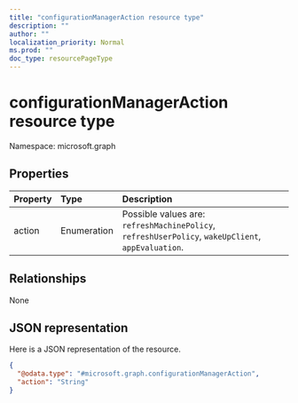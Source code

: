```yaml
---
title: "configurationManagerAction resource type"
description: ""
author: ""
localization_priority: Normal
ms.prod: ""
doc_type: resourcePageType
---
```


# configurationManagerAction resource type


Namespace: microsoft.graph



## Properties
|Property|Type|Description|
|:---|:---|:---|
|action|Enumeration| Possible values are: `refreshMachinePolicy`, `refreshUserPolicy`, `wakeUpClient`, `appEvaluation`.|

## Relationships
None

## JSON representation
Here is a JSON representation of the resource.
<!-- {
  "blockType": "resource",
  "@odata.type": "microsoft.graph.configurationManagerAction"
}
-->
``` json
{
  "@odata.type": "#microsoft.graph.configurationManagerAction",
  "action": "String"
}
```

